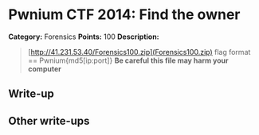 # Pwnium CTF 2014: Find the owner

**Category:** Forensics
**Points:** 100
**Description:**
> [http://41.231.53.40/Forensics100.zip](Forensics100.zip) flag format == Pwnium{md5[ip:port]} **Be careful this file may harm your computer**

## Write-up


## Other write-ups


